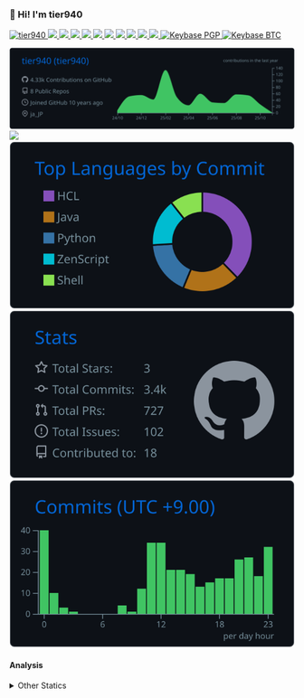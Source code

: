### 👋 Hi! I'm tier940

<p align="left"> 
  <a href="https://github.com/tier940/tier940/">
    <img src="https://komarev.com/ghpvc/?username=tier940" alt="tier940" />
  </a>
  <a href="http://twitter.com/tier940">
    <img height="20" src="https://img.shields.io/twitter/follow/tier940?label=Twitter&logo=twitter&style=flat" />
  </a>
  <a href="https://github.com/tier940">
    <img height="20" src="https://img.shields.io/github/followers/tier940?label=follow&logo=github&style=flat" />
  </a>
  <a href="https://www.reddit.com/user/tier940">
    <img height="20" src="https://img.shields.io/reddit/user-karma/combined/tier940?label=Reddit&logo=reddit&style=flat" />
  </a>
  <a href="https://stackoverflow.com/users/17317833/tier940">
    <img height="20" src="https://img.shields.io/stackexchange/stackoverflow/r/17317833?label=StackOverflow&logo=stack-overflow&style=flat" />
  </a>
  <a href="https://zenn.dev/tier940">
    <img height="20" src="https://zenn.badge.nikaera.com/s/tier940/likes" />
  </a>
  <a href="https://zenn.dev/tier940">
    <img height="20" src="https://zenn.badge.nikaera.com/s/tier940/followers" />
  </a>
  <a href="https://zenn.dev/tier940">
    <img height="20" src="https://zenn.badge.nikaera.com/s/tier940/articles" />
  </a>
  <a href="http://qiita.com/tier940">
    <img height="20" src="https://qiita-badge.apiapi.app/s/tier940/posts.svg" />
  </a>
  <a href="http://qiita.com/tier940">
    <img height="20" src="https://qiita-badge.apiapi.app/s/tier940/contributions.svg" />
  </a>
  <a href="https://github.com/tier940/tier940/">
    <img height="20" src="https://github.com/tier940/tier940/actions/workflows/main.yml/badge.svg" />
  </a>
  <a href="https://keybase.io/tier940">
    <img alt="Keybase PGP" src="https://img.shields.io/keybase/pgp/tier940">
  </a>
  <a href="https://keybase.io/tier940">
    <img alt="Keybase BTC" src="https://img.shields.io/keybase/btc/tier940">
  </a>
</p>

[![](https://raw.githubusercontent.com/tier940/tier940/main/profile-summary-card-output/github_dark/0-profile-details.svg)](https://github.com/vn7n24fzkq/github-profile-summary-cards)
[![](https://raw.githubusercontent.com/tier940/tier940/main/profile-summary-card-output/github_dark/1-repos-per-language.svg)](https://github.com/vn7n24fzkq/github-profile-summary-cards) [![](https://raw.githubusercontent.com/tier940/tier940/main/profile-summary-card-output/github_dark/2-most-commit-language.svg)](https://github.com/vn7n24fzkq/github-profile-summary-cards)
[![](https://raw.githubusercontent.com/tier940/tier940/main/profile-summary-card-output/github_dark/3-stats.svg)](https://github.com/vn7n24fzkq/github-profile-summary-cards) [![](https://raw.githubusercontent.com/tier940/tier940/main/profile-summary-card-output/github_dark/4-productive-time.svg)](https://github.com/vn7n24fzkq/github-profile-summary-cards)


#### Analysis
<!-- <img height="150" src="https://github.com/tier940/tier940/blob/master/images/stat.svg" alt="Alternative Text"/> -->

<details>
  <summary>Other Statics</summary>
  <!--START_SECTION:waka-->
![Code Time](http://img.shields.io/badge/Code%20Time-2%2C894%20hrs%201%20min-blue)

**🐱 My GitHub Data** 

> 📦 19.4 kB Used in GitHub's Storage 
 > 
> 💼 Opted to Hire
 > 
> 📜 10 Public Repositories 
 > 
> 🔑 1 Private Repositories 
 > 
**I'm an Early 🐤** 

```text
🌞 Morning                1154 commits        ████░░░░░░░░░░░░░░░░░░░░░   14.70 % 
🌆 Daytime                2928 commits        █████████░░░░░░░░░░░░░░░░   37.30 % 
🌃 Evening                2961 commits        █████████░░░░░░░░░░░░░░░░   37.72 % 
🌙 Night                  806 commits         ███░░░░░░░░░░░░░░░░░░░░░░   10.27 % 
```
📅 **I'm Most Productive on Saturday** 

```text
Monday                   816 commits         ███░░░░░░░░░░░░░░░░░░░░░░   10.40 % 
Tuesday                  1447 commits        █████░░░░░░░░░░░░░░░░░░░░   18.44 % 
Wednesday                854 commits         ███░░░░░░░░░░░░░░░░░░░░░░   10.88 % 
Thursday                 941 commits         ███░░░░░░░░░░░░░░░░░░░░░░   11.99 % 
Friday                   936 commits         ███░░░░░░░░░░░░░░░░░░░░░░   11.93 % 
Saturday                 1630 commits        █████░░░░░░░░░░░░░░░░░░░░   20.77 % 
Sunday                   1225 commits        ████░░░░░░░░░░░░░░░░░░░░░   15.61 % 
```


📊 **This Week I Spent My Time On** 

```text
🕑︎ Time Zone: Asia/Tokyo

💬 Programming Languages: 
Java                     5 hrs 35 mins       ███████████████░░░░░░░░░░   58.56 % 
YAML                     1 hr 9 mins         ███░░░░░░░░░░░░░░░░░░░░░░   12.05 % 
Markdown                 52 mins             ██░░░░░░░░░░░░░░░░░░░░░░░   09.19 % 
JSON                     32 mins             █░░░░░░░░░░░░░░░░░░░░░░░░   05.60 % 
Gradle                   17 mins             █░░░░░░░░░░░░░░░░░░░░░░░░   03.07 % 

🔥 Editors: 
IntelliJ                 8 hrs 5 mins        █████████████████████░░░░   84.75 % 
VS Code                  1 hr 27 mins        ████░░░░░░░░░░░░░░░░░░░░░   15.25 % 

💻 Operating System: 
Windows                  9 hrs 32 mins       █████████████████████████   100.00 % 
```

**I Mostly Code in Java** 

```text
Java                     11 repos            ███████████░░░░░░░░░░░░░░   44.00 % 
ZenScript                3 repos             ███░░░░░░░░░░░░░░░░░░░░░░   12.00 % 
HCL                      2 repos             ██░░░░░░░░░░░░░░░░░░░░░░░   08.00 % 
HTML                     1 repo              █░░░░░░░░░░░░░░░░░░░░░░░░   04.00 % 
Dockerfile               1 repo              █░░░░░░░░░░░░░░░░░░░░░░░░   04.00 % 
```



**Timeline**

![Lines of Code chart](https://raw.githubusercontent.com/tier940/tier940/main/assets/bar_graph.png)


 Last Updated on 28/11/2023 00:52:57 UTC
<!--END_SECTION:waka-->
</details>
